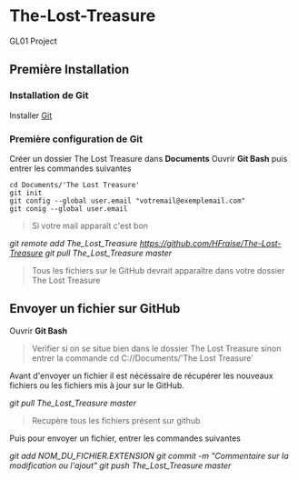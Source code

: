 # The-Lost-Treasure
GL01 Project

## Première Installation
### Installation de Git
Installer [Git](https://git-scm.com/download)

### Première configuration de Git
Créer un dossier The Lost Treasure dans **Documents**
Ouvrir **Git Bash** puis entrer les commandes suivantes

```
cd Documents/'The Lost Treasure'
git init
git config --global user.email "votremail@exemplemail.com"
git conig --global user.email
```
> Si votre mail apparaît c'est bon

*git remote add The_Lost_Treasure https://github.com/HFraise/The-Lost-Treasure*
*git pull The_Lost_Treasure master*
> Tous les fichiers sur le GitHub devrait apparaître dans votre dossier The Lost Treasure

## Envoyer un fichier sur GitHub
Ouvrir **Git Bash**
> Verifier si on se situe bien dans le dossier The Lost Treasure sinon entrer la commande cd C://Documents/'The Lost Treasure'

Avant d'envoyer un fichier il est nécéssaire de récupérer les nouveaux fichiers ou les fichiers mis à jour sur le GitHub.

*git pull The_Lost_Treasure master*
> Recupère tous les fichiers présent sur github

Puis pour envoyer un fichier, entrer les commandes suivantes

*git add NOM_DU_FICHIER.EXTENSION*
*git commit -m "Commentaire sur la modification ou l'ajout"*
*git push The_Lost_Treasure master*
